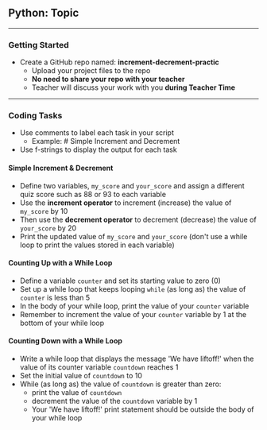 ## Python: Topic
---
### Getting Started
 
- Create a GitHub repo named: **increment-decrement-practic**
    - Upload your project files to the repo
    - **No need to share your repo with your teacher**
    - Teacher will discuss your work with you **during Teacher Time**
---

### Coding Tasks

- Use comments to label each task in your script
  - Example: # Simple Increment and Decrement
- Use f-strings to display the output for each task

#### Simple Increment & Decrement

- Define two variables, `my_score` and `your_score` and assign a different quiz score such as 88 or 93 to each variable
- Use the **increment operator** to increment (increase) the value of `my_score` by 10
- Then use the **decrement operator** to decrement (decrease) the value of `your_score` by 20
- Print the updated value of `my_score` and `your_score` (don't use a while loop to print the values stored in each variable)

#### Counting Up with a While Loop

- Define a variable `counter` and set its starting value to zero (0)
- Set up a while loop that keeps looping `while` (as long as) the value of `counter` is less than 5
- In the body of your while loop, print the value of your `counter` variable
- Remember to increment the value of your `counter` variable by 1 at the bottom of your while loop

#### Counting Down with a While Loop

- Write a while loop that displays the message 'We have liftoff!' when the value of its counter variable `countdown` reaches 1
- Set the initial value of `countdown` to 10
- While (as long as) the value of `countdown` is greater than zero:
  - print the value of `countdown`
  - decrement the value of the `countdown` variable by 1
  - Your 'We have liftoff!' print statement should be outside the body of your while loop



